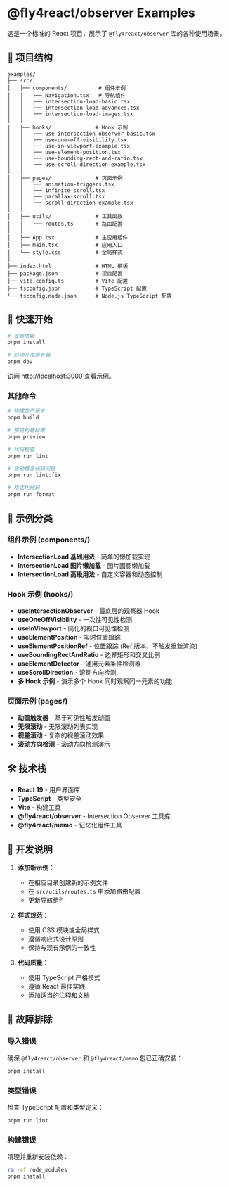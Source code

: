 # @fly4react/observer Examples

这是一个标准的 React 项目，展示了 `@fly4react/observer` 库的各种使用场景。

## 📁 项目结构

```
examples/
├── src/
│   ├── components/          # 组件示例
│   │   ├── Navigation.tsx   # 导航组件
│   │   ├── intersection-load-basic.tsx
│   │   ├── intersection-load-advanced.tsx
│   │   └── intersection-load-images.tsx
│   │
│   ├── hooks/              # Hook 示例
│   │   ├── use-intersection-observer-basic.tsx
│   │   ├── use-one-off-visibility.tsx
│   │   ├── use-in-viewport-example.tsx
│   │   ├── use-element-position.tsx
│   │   ├── use-bounding-rect-and-ratio.tsx
│   │   └── use-scroll-direction-example.tsx
│   │
│   ├── pages/              # 页面示例
│   │   ├── animation-triggers.tsx
│   │   ├── infinite-scroll.tsx
│   │   ├── parallax-scroll.tsx
│   │   └── scroll-direction-example.tsx
│   │
│   ├── utils/              # 工具函数
│   │   └── routes.ts       # 路由配置
│   │
│   ├── App.tsx             # 主应用组件
│   ├── main.tsx            # 应用入口
│   └── style.css           # 全局样式
│
├── index.html              # HTML 模板
├── package.json            # 项目配置
├── vite.config.ts          # Vite 配置
├── tsconfig.json           # TypeScript 配置
└── tsconfig.node.json      # Node.js TypeScript 配置
```

## 🚀 快速开始

```bash
# 安装依赖
pnpm install

# 启动开发服务器
pnpm dev
```

访问 http://localhost:3000 查看示例。

### 其他命令
```bash
# 构建生产版本
pnpm build

# 预览构建结果
pnpm preview

# 代码检查
pnpm run lint

# 自动修复代码问题
pnpm run lint:fix

# 格式化代码
pnpm run format
```

## 🎯 示例分类

### 组件示例 (components/)
- **IntersectionLoad 基础用法** - 简单的懒加载实现
- **IntersectionLoad 图片懒加载** - 图片画廊懒加载
- **IntersectionLoad 高级用法** - 自定义容器和动态控制

### Hook 示例 (hooks/)
- **useIntersectionObserver** - 最底层的观察器 Hook
- **useOneOffVisibility** - 一次性可见性检测
- **useInViewport** - 简化的视口可见性检测
- **useElementPosition** - 实时位置跟踪
- **useElementPositionRef** - 位置跟踪 (Ref 版本，不触发重新渲染)
- **useBoundingRectAndRatio** - 边界矩形和交叉比例
- **useElementDetector** - 通用元素条件检测器
- **useScrollDirection** - 滚动方向检测
- **多 Hook 示例** - 演示多个 Hook 同时观察同一元素的功能

### 页面示例 (pages/)
- **动画触发器** - 基于可见性触发动画
- **无限滚动** - 无限滚动列表实现
- **视差滚动** - 复杂的视差滚动效果
- **滚动方向检测** - 滚动方向检测演示

## 🛠️ 技术栈

- **React 19** - 用户界面库
- **TypeScript** - 类型安全
- **Vite** - 构建工具
- **@fly4react/observer** - Intersection Observer 工具库
- **@fly4react/memo** - 记忆化组件工具

## 📝 开发说明

1. **添加新示例**：
   - 在相应目录创建新的示例文件
   - 在 `src/utils/routes.ts` 中添加路由配置
   - 更新导航组件

2. **样式规范**：
   - 使用 CSS 模块或全局样式
   - 遵循响应式设计原则
   - 保持与现有示例的一致性

3. **代码质量**：
   - 使用 TypeScript 严格模式
   - 遵循 React 最佳实践
   - 添加适当的注释和文档

## 🔧 故障排除

### 导入错误
确保 `@fly4react/observer` 和 `@fly4react/memo` 包已正确安装：
```bash
pnpm install
```

### 类型错误
检查 TypeScript 配置和类型定义：
```bash
pnpm run lint
```

### 构建错误
清理并重新安装依赖：
```bash
rm -rf node_modules
pnpm install
```
